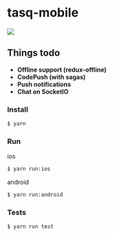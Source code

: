 # tasq-mobile

![](http://i.imgur.com/6IZKoTM.gif)

## Things todo

* **Offline support (redux-offline)**
* **CodePush (with sagas)**
* **Push notifications**
* **Chat on SocketIO**

### Install
```sh
$ yarn
```

### Run
ios
```sh
$ yarn run:ios
```

android
```sh
$ yarn run:android
```

### Tests
```sh
$ yarn run test
```
